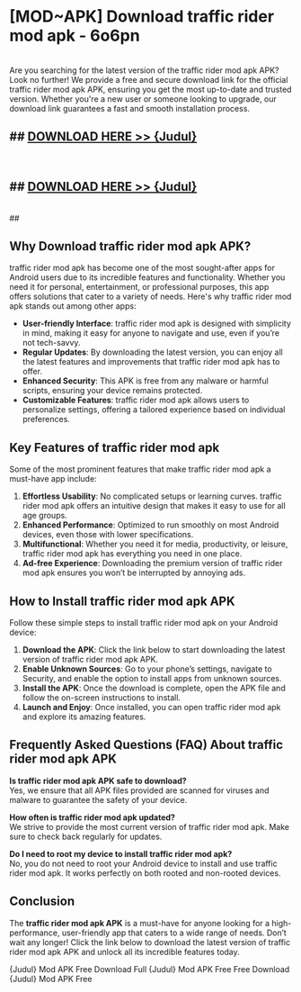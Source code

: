 # [MOD~APK] Download traffic rider mod apk - 6o6pn <br>
<br>
Are you searching for the latest version of the traffic rider mod apk APK? Look no further! We provide a free and secure download link for the official traffic rider mod apk APK, ensuring you get the most up-to-date and trusted version. Whether you're a new user or someone looking to upgrade, our download link guarantees a fast and smooth installation process.


## ##  [DOWNLOAD HERE >> {Judul}](https://geoflix.me/watch.php?title=traffic_rider_mod_apk&ref=git)
  <br>

##  ## [DOWNLOAD HERE >> {Judul}](https://geoflix.me/watch.php?title=traffic_rider_mod_apk&ref=git)
  <br>
  ##



## Why Download traffic rider mod apk APK?

traffic rider mod apk has become one of the most sought-after apps for Android users due to its incredible features and functionality. Whether you need it for personal, entertainment, or professional purposes, this app offers solutions that cater to a variety of needs. Here's why traffic rider mod apk stands out among other apps:

- **User-friendly Interface**: traffic rider mod apk is designed with simplicity in mind, making it easy for anyone to navigate and use, even if you’re not tech-savvy.
- **Regular Updates**: By downloading the latest version, you can enjoy all the latest features and improvements that traffic rider mod apk has to offer.
- **Enhanced Security**: This APK is free from any malware or harmful scripts, ensuring your device remains protected.
- **Customizable Features**: traffic rider mod apk allows users to personalize settings, offering a tailored experience based on individual preferences.

## Key Features of traffic rider mod apk

Some of the most prominent features that make traffic rider mod apk a must-have app include:

1. **Effortless Usability**: No complicated setups or learning curves. traffic rider mod apk offers an intuitive design that makes it easy to use for all age groups.
2. **Enhanced Performance**: Optimized to run smoothly on most Android devices, even those with lower specifications.
3. **Multifunctional**: Whether you need it for media, productivity, or leisure, traffic rider mod apk has everything you need in one place.
4. **Ad-free Experience**: Downloading the premium version of traffic rider mod apk ensures you won’t be interrupted by annoying ads.

## How to Install traffic rider mod apk APK

Follow these simple steps to install traffic rider mod apk on your Android device:

1. **Download the APK**: Click the link below to start downloading the latest version of traffic rider mod apk APK.
2. **Enable Unknown Sources**: Go to your phone’s settings, navigate to Security, and enable the option to install apps from unknown sources.
3. **Install the APK**: Once the download is complete, open the APK file and follow the on-screen instructions to install.
4. **Launch and Enjoy**: Once installed, you can open traffic rider mod apk and explore its amazing features.

## Frequently Asked Questions (FAQ) About traffic rider mod apk APK

**Is traffic rider mod apk APK safe to download?**  
Yes, we ensure that all APK files provided are scanned for viruses and malware to guarantee the safety of your device.

**How often is traffic rider mod apk updated?**  
We strive to provide the most current version of traffic rider mod apk. Make sure to check back regularly for updates.

**Do I need to root my device to install traffic rider mod apk?**  
No, you do not need to root your Android device to install and use traffic rider mod apk. It works perfectly on both rooted and non-rooted devices.

## Conclusion

The **traffic rider mod apk APK** is a must-have for anyone looking for a high-performance, user-friendly app that caters to a wide range of needs. Don’t wait any longer! Click the link below to download the latest version of traffic rider mod apk APK and unlock all its incredible features today.

{Judul} Mod APK Free
Download Full {Judul} Mod APK Free
Free Download {Judul} Mod APK Free

